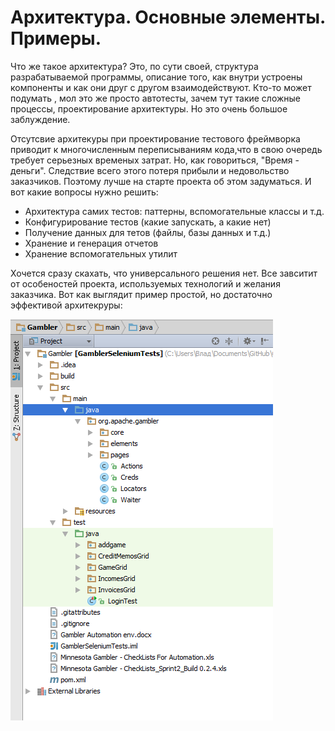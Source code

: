# Архитектура. Основные элементы. Примеры.

Что же такое архитектура? Это, по сути своей, структура разрабатываемой программы,  описание того, как внутри устроены компоненты и как они друг с другом взаимодействуют. Кто-то может подумать , мол это же просто автотесты, зачем тут такие сложные процессы, проектирование архитектуры. Но это очень большое заблуждение.

Отсутсвие архитекуры при проектирование тестового  фреймворка приводит к многочисленным переписываниям кода,что в свою очередь требует серьезных временых затрат. Но, как говориться, "Время - деньги". Следствие всего этого потеря прибыли и недовольство заказчиков. Поэтому лучше на старте проекта об этом задуматься. И вот какие вопросы нужно решить:

* Архитектура самих тестов: паттерны, вспомогательные классы и т.д.
* Конфигурирование тестов (какие запускать, а какие нет)
* Получение данных для тетов (файлы, базы данных и т.д.)
* Хранение и генерация отчетов
* Хранение вспомогательных утилит

Хочется сразу скахать, что универсального решения нет. Все завситит от особеностей проекта, используемых технологий и желания заказчика. Вот как выглядит пример простой, но достаточно эффективой архитекруры:

![](../resources/Architecture.png)